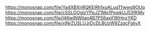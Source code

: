 https://monosnap.com/file/Ya4XBXnRQKEiRh1xuALugTfwwg9OUq
https://monosnap.com/file/cSSLOOglzYPpJZ1Mq1PpwkUJ53fKMy
https://monosnap.com/file/I46wINWlian4B7PS6axiI18tHnxYKD
https://monosnap.com/file/xINrZUSLUJrDcDLBUzW9ZzqcFgljyX